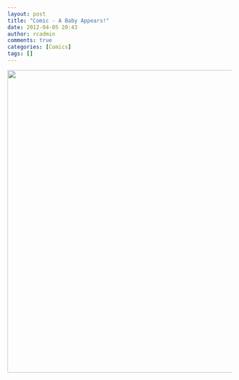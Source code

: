 ```yaml
---
layout: post
title: "Comic - A Baby Appears!"
date: 2012-04-05 20:43
author: rcadmin
comments: true
categories: [Comics]
tags: []
---
```

<a href="http://bitsmack.com/wp/2012/04/05/comic-the-arrival/attachment/20120405/" rel="attachment wp-att-2349"><img src="http://bitsmack.com/wp/wp-content/uploads/2012/04/20120405.jpg" alt="" title="Harrison Lucas Collins was born on 3/11/12" width="680" height="680" class="alignnone size-full wp-image-2349" /></a>
